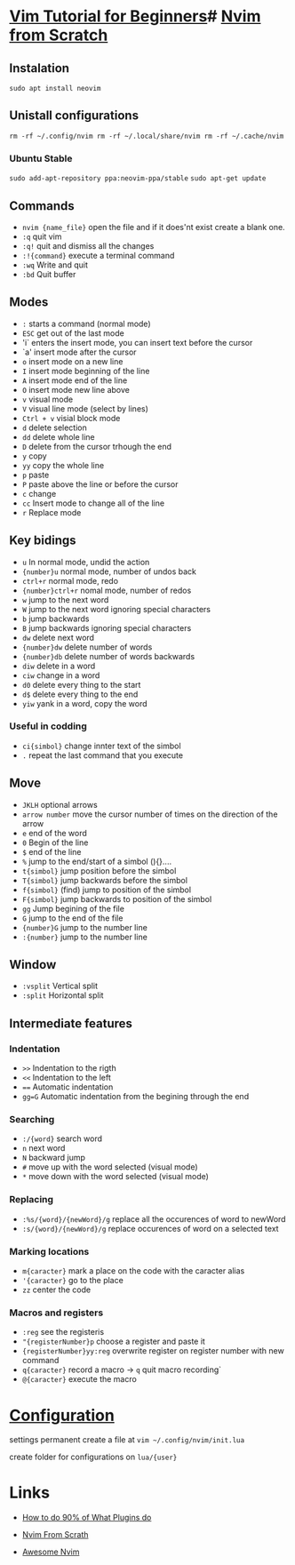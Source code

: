 # [Vim Tutorial for Beginners](https://www.youtube.com/watch?v=RZ4p-saaQkc&list=PLOtQYb9WRfK8a-eOy-y-svugArcIiGiqI&index=1)# [Nvim from Scratch](https://www.youtube.com/playlist?list=PLhoH5vyxr6Qq41NFL4GvhFp-WLd5xzIzZ)

## Instalation

`sudo apt install neovim`

## Unistall configurations

`rm -rf ~/.config/nvim rm -rf ~/.local/share/nvim rm -rf ~/.cache/nvim`

### Ubuntu Stable

`sudo add-apt-repository ppa:neovim-ppa/stable`
`sudo apt-get update`

## Commands

- `nvim {name_file}` open the file and if it does'nt exist create a blank one.
- `:q` quit vim
- `:q!` quit and dismiss all the changes
- `:!{command}` execute a terminal command
- `:wq` Write and quit
- `:bd` Quit buffer

## Modes

- `:` starts a command (normal mode)
- `ESC` get out of the last mode
- 'i` enters the insert mode, you can insert text before the cursor
- `a' insert mode after the cursor
- `o` insert mode on a new line
- `I` insert mode beginning of the line
- `A` insert mode end of the line
- `O` insert mode new line above
- `v` visual mode
- `V` visual line mode (select by lines)
- `Ctrl + v` visial block mode
- `d` delete selection
- `dd` delete whole line
- `D` delete from the cursor trhough the end
- `y` copy
- `yy` copy the whole line
- `p` paste
- `P` paste above the line or before the cursor
- `c` change
- `cc` Insert mode to change all of the line
- `r` Replace mode

## Key bidings

- `u` In normal mode, undid the action
- `{number}u` normal mode, number of undos back
- `ctrl+r` normal mode, redo
- `{number}ctrl+r` nomal mode, number of redos
- `w` jump to the next word
- `W` jump to the next word ignoring special characters
- `b` jump backwards
- `B` jump backwards ignoring special characters
- `dw` delete next word
- `{number}dw` delete number of words
- `{number}db` delete number of words backwards
- `diw` delete in a word
- `ciw` change in a word
- `d0` delete every thing to the start
- `d$` delete every thing to the end
- `yiw` yank in a word, copy the word

### Useful in codding

- `ci{simbol}` change innter text of the simbol
- `.` repeat the last command that you execute

## Move

- `JKLH` optional arrows
- `arrow number` move the cursor number of times on the direction of the arrow
- `e` end of the word
- `0` Begin of the line
- `$` end of the line
- `%` jump to the end/start of a simbol (){}....
- `t{simbol}` jump position before the simbol
- `T{simbol}` jump backwards before the simbol
- `f{simbol}` (find) jump to position of the simbol
- `F{simbol}` jump backwards to position of the simbol
- `gg` Jump begining of the file
- `G` jump to the end of the file
- `{number}G` jump to the number line
- `:{number}` jump to the number line

## Window

- `:vsplit` Vertical split
- `:split` Horizontal split

## Intermediate features

### Indentation

- `>>` Indentation to the rigth
- `<<` Indentation to the left
- `==` Automatic indentation
- `gg=G` Automatic indentation from the begining through the end

### Searching

- `:/{word}` search word
- `n` next word
- `N` backward jump
- `#` move up with the word selected (visual mode)
- `*` move down with the word selected (visual mode)

### Replacing

- `:%s/{word}/{newWord}/g` replace all the occurences of word to newWord
- `:s/{word}/{newWord}/g` replace occurences of word on a selected text

### Marking locations

- `m{caracter}` mark a place on the code with the caracter alias
- `'{caracter}` go to the place
- `zz` center the code

### Macros and registers

- `:reg` see the registeris
- `"{registerNumber}p` choose a register and paste it
- `{registerNumber}yy:reg` overwrite register on register number with new
  command
- `q{caracter}` record a macro -> `q` quit macro recording`
- `@{caracter}` execute the macro

# [Configuration](https://www.youtube.com/playlist?list=PLhoH5vyxr6Qq41NFL4GvhFp-WLd5xzIzZ)

settings permanent create a file at `vim ~/.config/nvim/init.lua`

create folder for configurations on `lua/{user}`

# Links

- [How to do 90% of What Plugins do](https://www.youtube.com/watch?v=XA2WjJbmmoM&list=PLOtQYb9WRfK_gzHJrE_sEbplghJsQXowZ&index=12)
- [Nvim From Scrath](https://www.youtube.com/playlist?list=PLhoH5vyxr6Qq41NFL4GvhFp-WLd5xzIzZ)

- [Awesome Nvim](https://github.com/rockerBOO/awesome-neovim)
